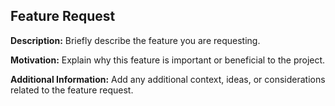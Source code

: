 ## Feature Request

**Description:**
Briefly describe the feature you are requesting.

**Motivation:**
Explain why this feature is important or beneficial to the project.

**Additional Information:**
Add any additional context, ideas, or considerations related to the feature request.
